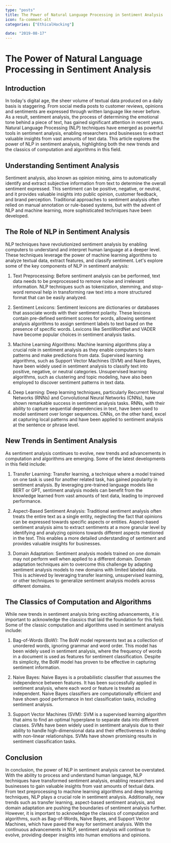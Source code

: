 ```yaml
---
type: "posts"
title: The Power of Natural Language Processing in Sentiment Analysis
icon: fa-comment-alt
categories: ["EthicalHacking"]

date: "2019-08-17"
---
```




# The Power of Natural Language Processing in Sentiment Analysis

## Introduction

In today's digital age, the sheer volume of textual data produced on a daily basis is staggering. From social media posts to customer reviews, opinions and sentiments are expressed through written language like never before. As a result, sentiment analysis, the process of determining the emotional tone behind a piece of text, has gained significant attention in recent years. Natural Language Processing (NLP) techniques have emerged as powerful tools in sentiment analysis, enabling researchers and businesses to extract valuable insights from vast amounts of text data. This article explores the power of NLP in sentiment analysis, highlighting both the new trends and the classics of computation and algorithms in this field.

## Understanding Sentiment Analysis

Sentiment analysis, also known as opinion mining, aims to automatically identify and extract subjective information from text to determine the overall sentiment expressed. This sentiment can be positive, negative, or neutral, and it provides valuable insights into public opinion, customer feedback, and brand perception. Traditional approaches to sentiment analysis often relied on manual annotation or rule-based systems, but with the advent of NLP and machine learning, more sophisticated techniques have been developed.

## The Role of NLP in Sentiment Analysis

NLP techniques have revolutionized sentiment analysis by enabling computers to understand and interpret human language at a deeper level. These techniques leverage the power of machine learning algorithms to analyze textual data, extract features, and classify sentiment. Let's explore some of the key components of NLP in sentiment analysis:

1. Text Preprocessing: Before sentiment analysis can be performed, text data needs to be preprocessed to remove noise and irrelevant information. NLP techniques such as tokenization, stemming, and stop-word removal help in transforming raw text into a more structured format that can be easily analyzed.

2. Sentiment Lexicons: Sentiment lexicons are dictionaries or databases that associate words with their sentiment polarity. These lexicons contain pre-defined sentiment scores for words, allowing sentiment analysis algorithms to assign sentiment labels to text based on the presence of specific words. Lexicons like SentiWordNet and VADER have become popular choices in sentiment analysis tasks.

3. Machine Learning Algorithms: Machine learning algorithms play a crucial role in sentiment analysis as they enable computers to learn patterns and make predictions from data. Supervised learning algorithms, such as Support Vector Machines (SVM) and Naive Bayes, have been widely used in sentiment analysis to classify text into positive, negative, or neutral categories. Unsupervised learning algorithms, such as clustering and topic modeling, have also been employed to discover sentiment patterns in text data.

4. Deep Learning: Deep learning techniques, particularly Recurrent Neural Networks (RNNs) and Convolutional Neural Networks (CNNs), have shown remarkable success in sentiment analysis tasks. RNNs, with their ability to capture sequential dependencies in text, have been used to model sentiment over longer sequences. CNNs, on the other hand, excel at capturing local patterns and have been applied to sentiment analysis at the sentence or phrase level.

## New Trends in Sentiment Analysis

As sentiment analysis continues to evolve, new trends and advancements in computation and algorithms are emerging. Some of the latest developments in this field include:

1. Transfer Learning: Transfer learning, a technique where a model trained on one task is used for another related task, has gained popularity in sentiment analysis. By leveraging pre-trained language models like BERT or GPT, sentiment analysis models can benefit from the knowledge learned from vast amounts of text data, leading to improved performance.

2. Aspect-Based Sentiment Analysis: Traditional sentiment analysis often treats the entire text as a single entity, neglecting the fact that opinions can be expressed towards specific aspects or entities. Aspect-based sentiment analysis aims to extract sentiments at a more granular level by identifying and analyzing opinions towards different aspects mentioned in the text. This enables a more detailed understanding of sentiment and provides valuable insights for businesses.

3. Domain Adaptation: Sentiment analysis models trained on one domain may not perform well when applied to a different domain. Domain adaptation techniques aim to overcome this challenge by adapting sentiment analysis models to new domains with limited labeled data. This is achieved by leveraging transfer learning, unsupervised learning, or other techniques to generalize sentiment analysis models across different domains.

## The Classics of Computation and Algorithms

While new trends in sentiment analysis bring exciting advancements, it is important to acknowledge the classics that laid the foundation for this field. Some of the classic computation and algorithms used in sentiment analysis include:

1. Bag-of-Words (BoW): The BoW model represents text as a collection of unordered words, ignoring grammar and word order. This model has been widely used in sentiment analysis, where the frequency of words in a document is used as features for sentiment classification. Despite its simplicity, the BoW model has proven to be effective in capturing sentiment information.

2. Naive Bayes: Naive Bayes is a probabilistic classifier that assumes the independence between features. It has been successfully applied in sentiment analysis, where each word or feature is treated as independent. Naive Bayes classifiers are computationally efficient and have shown good performance in text classification tasks, including sentiment analysis.

3. Support Vector Machines (SVM): SVM is a supervised learning algorithm that aims to find an optimal hyperplane to separate data into different classes. SVMs have been widely used in sentiment analysis due to their ability to handle high-dimensional data and their effectiveness in dealing with non-linear relationships. SVMs have shown promising results in sentiment classification tasks.

## Conclusion

In conclusion, the power of NLP in sentiment analysis cannot be overstated. With the ability to process and understand human language, NLP techniques have transformed sentiment analysis, enabling researchers and businesses to gain valuable insights from vast amounts of textual data. From text preprocessing to machine learning algorithms and deep learning techniques, NLP plays a crucial role in sentiment analysis. Additionally, new trends such as transfer learning, aspect-based sentiment analysis, and domain adaptation are pushing the boundaries of sentiment analysis further. However, it is important to acknowledge the classics of computation and algorithms, such as Bag-of-Words, Naive Bayes, and Support Vector Machines, which have paved the way for sentiment analysis. With the continuous advancements in NLP, sentiment analysis will continue to evolve, providing deeper insights into human emotions and opinions.